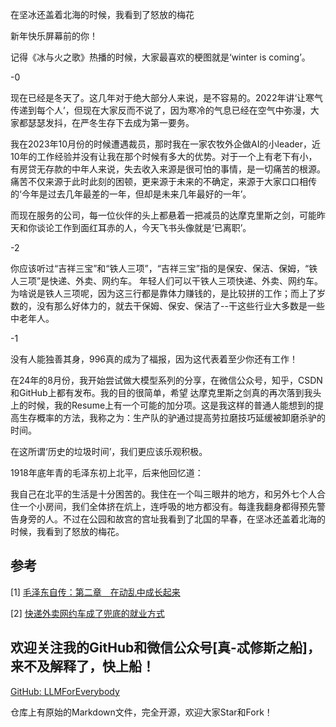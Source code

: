 在坚冰还盖着北海的时候，我看到了怒放的梅花

新年快乐屏幕前的你！

记得《冰与火之歌》热播的时候，大家最喜欢的梗图就是‘winter is coming’。

-0

现在已经是冬天了。这几年对于绝大部分人来说，是不容易的。2022年讲‘让寒气传递到每个人’，但现在大家反而不说了，因为寒冷的气息已经在空气中弥漫，大家都瑟瑟发抖，在严冬生存下去成为第一要务。

我在2023年10月份的时候遭遇裁员，那时我在一家农牧外企做AI的小leader，近10年的工作经验并没有让我在那个时候有多大的优势。对于一个上有老下有小，有房贷无存款的中年人来说，失去收入来源是很可怕的事情，是一切痛苦的根源。痛苦不仅来源于此时此刻的困顿，更来源于未来的不确定，来源于大家口口相传的‘今年是过去几年最差的一年，但却是未来几年最好的一年’。

而现在服务的公司，每一位伙伴的头上都悬着一把减员的达摩克里斯之剑，可能昨天和你谈论工作到面红耳赤的人，今天飞书头像就是‘已离职’。

-2

你应该听过“吉祥三宝”和“铁人三项”，“吉祥三宝”指的是保安、保洁、保姆，“铁人三项”是快递、外卖、网约车。
年轻人们可以干铁人三项快递、外卖、网约车。为啥说是铁人三项呢，因为这三行都是靠体力赚钱的，是比较拼的工作；而上了岁数的，没有那么好体力的，就去干保姆、保安、保洁了--干这些行业大多数是一些中老年人。

-1

没有人能独善其身，996真的成为了福报，因为这代表着至少你还有工作！

在24年的8月份，我开始尝试做大模型系列的分享，在微信公众号，知乎，CSDN和GitHub上都有发布。我的目的很简单，希望
达摩克里斯之剑真的再次落到我头上的时候，我的Resume上有一个可能的加分项。这是我这样的普通人能想到的提高生存概率的方法，我称之为：生产队的驴通过提高劳拉磨技巧延缓被卸磨杀驴的时间。

在这所谓‘历史的垃圾时间’，我们更应该乐观积极。

1918年底年青的毛泽东初上北平，后来他回忆道：

我自己在北平的生活是十分困苦的。我住在一个叫三眼井的地方，和另外七个人合住一个小房间，我们全体挤在炕上，连呼吸的地方都没有。每逢我翻身都得预先警告身旁的人。不过在公园和故宫的宫址我看到了北国的早春，在坚冰还盖着北海的时候，我看到了怒放的梅花。

## 参考

[1] [毛泽东自传：第二章　在动乱中成长起来](http://www.ziyexing.com/maozedong/zizhuan/maozedong_zizhuan_02.htm)

[2] [快递外卖网约车成了兜底的就业方式](https://www.163.com/dy/article/JBB902JE0556103Q.html)

## 欢迎关注我的GitHub和微信公众号[真-忒修斯之船]，来不及解释了，快上船！

[GitHub: LLMForEverybody](https://github.com/luhengshiwo/LLMForEverybody)

仓库上有原始的Markdown文件，完全开源，欢迎大家Star和Fork！